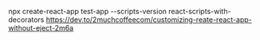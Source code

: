 npx create-react-app test-app --scripts-version react-scripts-with-decorators
https://dev.to/2muchcoffeecom/customizing-reate-react-app-without-eject-2m6a